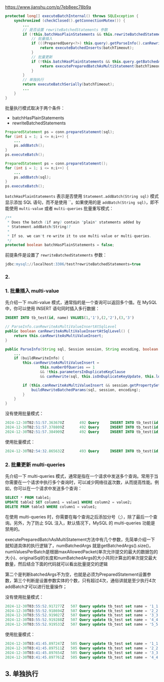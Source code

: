 https://www.jianshu.com/p/7eb8eec78b9a















```java
protected long[] executeBatchInternal() throws SQLException {
    synchronized (checkClosed().getConnectionMutex()) {
        ...
        // 是否设置 rewriteBatchedStatements 参数
        if (!this.batchHasPlainStatements && this.rewriteBatchedStatements.getValue()) {
            // 批量插入
            if (((PreparedQuery<?>) this.query).getParseInfo().canRewriteAsMultiValueInsertAtSqlLevel()) {
                return executeBatchedInserts(batchTimeout);
            }
            // 批量更新
            if (!this.batchHasPlainStatements && this.query.getBatchedArgs() != null && this.query.getBatchedArgs().size() > 3) {
                return executePreparedBatchAsMultiStatement(batchTimeout);
            }
        }
        // 单独执行
        return executeBatchSerially(batchTimeout);
        ...
    }
}
```
批量执行模式取决于两个条件：
- batchHasPlainStatements
- rewriteBatchedStatements

```java
PreparedStatement ps = conn.prepareStatement(sql);
for (int i = 1; i <= n;i++) {
    ...
    ps.addBatch();
}
ps.executeBatch();
```


```java
PreparedStatement ps = conn.prepareStatement();
for (int i = 1; i <= n;i++) {
    ...
    ps.addBatch(sql);
}
ps.executeBatch();
```


`batchHasPlainStatements` 表示是否使用 `Statement.addBatch(String sql)` 模式显示添加 SQL 语句，而不是使用 ``。如果使用的是 `addBatch(String sql)`，即不能使用 `multi-value` 或者 `multi-queries` 批量重写模式：
```java
/**
 * Does the batch (if any) contain "plain" statements added by
 * Statement.addBatch(String)?
 *
 * If so, we can't re-write it to use multi-value or multi-queries.
 */
protected boolean batchHasPlainStatements = false;
```

前提条件是设置了 `rewriteBatchedStatements` 参数：
```sql
jdbc:mysql://localhost:3306/test?rewriteBatchedStatements=true
```

### 2.

### 1. 批量插入 multi-value

先介绍一下 multi-value 模式，通常指的是一个查询可以返回多个值。在 MySQL 中，你可以使用 INSERT 语句同时插入多行数据：
```sql
INSERT INTO tb_test(id, name) VALUES(1,'1'),(2,'2'),(3,'3')
```



```java
// ParseInfo.canRewriteAsMultiValueInsertAtSqlLevel
public boolean canRewriteAsMultiValueInsertAtSqlLevel() {
    return this.canRewriteAsMultiValueInsert;
}

public ParseInfo(String sql, Session session, String encoding, boolean buildRewriteInfo) {
    ...
    if (buildRewriteInfo) {
        this.canRewriteAsMultiValueInsert =
                this.numberOfQueries == 1
                && !this.parametersInDuplicateKeyClause
                && canRewrite(sql, this.isOnDuplicateKeyUpdate, this.locationOfOnDuplicateKeyUpdate, this.statementStartPos);

        if (this.canRewriteAsMultiValueInsert && session.getPropertySet().getBooleanProperty(PropertyKey.rewriteBatchedStatements).getValue()) {
            buildRewriteBatchedParams(sql, session, encoding);
        }
    }
}
```

没有使用批量模式：
```sql
2024-12-30T02:51:57.363670Z       492 Query     INSERT INTO tb_test(id, name) VALUES(1,'1')
2024-12-30T02:51:57.378809Z       492 Query     INSERT INTO tb_test(id, name) VALUES(2,'2')
2024-12-30T02:51:57.384909Z       492 Query     INSERT INTO tb_test(id, name) VALUES(3,'3')
```
使用批量模式：
```sql
2024-12-30T02:54:32.865632Z       493 Query     INSERT INTO tb_test(id, name) VALUES(1,'1'),(2,'2'),(3,'3')
```

### 2. 批量更新 multi-queries

先介绍一下 multi-queries 模式，通常是指在一个请求中发送多个查询。常用于当你需要在一个请求中执行多个查询时，可以减少网络往返次数，从而提高性能。例如，你可以在一个请求中发送多个查询：
```sql
SELECT * FROM table1;
UPDATE table2 SET column1 = value1 WHERE column2 = value2;
DELETE FROM table3 WHERE column1 = value1;
```
在使用 multi-queries 时，你需要在每个查询之后添加分号（;），除了最后一个查询。另外，为了防止 SQL 注入，默认情况下，MySQL 的 multi-queries 功能是禁用的。




executePreparedBatchAsMultiStatement方法中有几个参数，先简单介绍一下就知道具体的执行逻辑了，numBatchedArgs 就是getBatchedArgs().size()，numValuesPerBatch是根据maxAllowedPacket(单次允许提交的最大的数据包的大小)、originalSql的长度和numBatchedArgs的大小共同计算出的单次提交最大数量，然后结合下面的代码就可以看出批量提交的逻辑





第二个是判断batchedArgs不为空，也就是必须为PreparedStatement设置参数，第三个判断是设置参数实体的个数，只有超过4次，通俗讲就是至少执行4次addBatch才可以进行批量操作；




没有使用批量模式：
```sql
2024-12-30T03:55:52.917277Z	  507 Query	update tb_test set name = '1_1' where id = 1
2024-12-30T03:55:52.918694Z	  507 Query	update tb_test set name = '2_2' where id = 2
2024-12-30T03:55:52.919027Z	  507 Query	update tb_test set name = '3_3' where id = 3
2024-12-30T03:55:52.919288Z	  507 Query	update tb_test set name = '4_4' where id = 4
2024-12-30T03:55:52.919533Z	  507 Query	update tb_test set name = '5_5' where id = 5
```
使用批量模式：
```sql
2024-12-30T03:41:45.897247Z	  505 Query	update tb_test set name = '1_1' where id = 1;
2024-12-30T03:41:45.897511Z	  505 Query	update tb_test set name = '2_2' where id = 2;
2024-12-30T03:41:45.897654Z	  505 Query	update tb_test set name = '3_3' where id = 3;
2024-12-30T03:41:45.897761Z	  505 Query	update tb_test set name = '4_4' where id = 4
```

## 3. 单独执行
